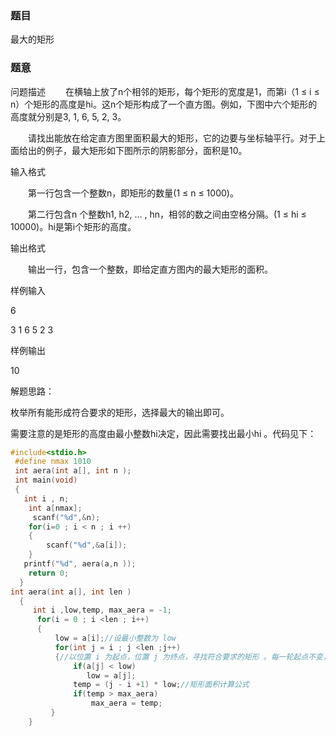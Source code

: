 ### 题目
最大的矩形

### 题意
问题描述
　　在横轴上放了n个相邻的矩形，每个矩形的宽度是1，而第i（1 ≤ i ≤ n）个矩形的高度是hi。这n个矩形构成了一个直方图。例如，下图中六个矩形的高度就分别是3, 1, 6, 5, 2, 3。



　　请找出能放在给定直方图里面积最大的矩形，它的边要与坐标轴平行。对于上面给出的例子，最大矩形如下图所示的阴影部分，面积是10。

输入格式

　　第一行包含一个整数n，即矩形的数量(1 ≤ n ≤ 1000)。
  
　　第二行包含n 个整数h1, h2, … , hn，相邻的数之间由空格分隔。(1 ≤ hi ≤ 10000)。hi是第i个矩形的高度。
  
输出格式

　　输出一行，包含一个整数，即给定直方图内的最大矩形的面积。
  
样例输入

6

3 1 6 5 2 3

样例输出

10

解题思路：

枚举所有能形成符合要求的矩形，选择最大的输出即可。

需要注意的是矩形的高度由最小整数hi决定，因此需要找出最小hi 。代码见下：

~~~ c
#include<stdio.h>
 #define nmax 1010
 int aera(int a[], int n );
 int main(void)
 {
   int i , n;
    int a[nmax];
     scanf("%d",&n);
    for(i=0 ; i < n ; i ++) 
    {
        scanf("%d",&a[i]);
    }
   printf("%d", aera(a,n ));
    return 0;
  } 
int aera(int a[], int len )
  {
     int i ,low,temp, max_aera = -1;
      for(i = 0 ; i <len ; i++)
      {
          low = a[i];//设最小整数为 low 
          for(int j = i ; j <len ;j++)
          {//以位置 i 为起点，位置 j 为终点，寻找符合要求的矩形 。每一轮起点不变，终点依次+1 
              if(a[j] < low)
                 low = a[j];
              temp = (j - i +1) * low;//矩形面积计算公式 
              if(temp > max_aera)
                  max_aera = temp;
         }
    }
~~~
